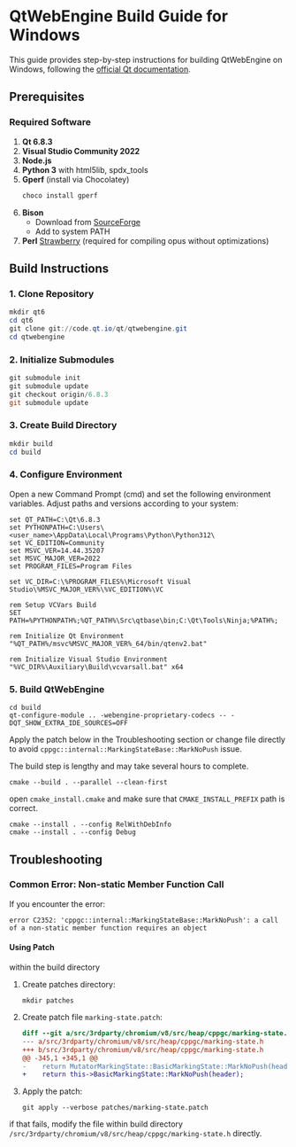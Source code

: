 # QtWebEngine Build Guide for Windows

This guide provides step-by-step instructions for building QtWebEngine on Windows, following the [official Qt documentation](https://wiki.qt.io/QtWebEngine/Qt6Build).

## Prerequisites

### Required Software
1. **Qt 6.8.3**
2. **Visual Studio Community 2022**
3. **Node.js**
4. **Python 3** with html5lib, spdx_tools
5. **Gperf** (install via Chocolatey)
   ```powershell
   choco install gperf
   ```
7. **Bison** 
   - Download from [SourceForge](https://sourceforge.net/projects/gnuwin32/)
   - Add to system PATH
8. **Perl** [Strawberry](https://strawberryperl.com/) (required for compiling opus without optimizations)

## Build Instructions

### 1. Clone Repository
```powershell
mkdir qt6
cd qt6
git clone git://code.qt.io/qt/qtwebengine.git
cd qtwebengine
```

### 2. Initialize Submodules
```powershell
git submodule init
git submodule update
git checkout origin/6.8.3
git submodule update
```

### 3. Create Build Directory
```powershell
mkdir build
cd build
```

### 4. Configure Environment
Open a new Command Prompt (cmd) and set the following environment variables. Adjust paths and versions according to your system:

```batch
set QT_PATH=C:\Qt\6.8.3
set PYTHONPATH=C:\Users\<user_name>\AppData\Local\Programs\Python\Python312\
set VC_EDITION=Community
set MSVC_VER=14.44.35207
set MSVC_MAJOR_VER=2022
set PROGRAM_FILES=Program Files

set VC_DIR=C:\%PROGRAM_FILES%\Microsoft Visual Studio\%MSVC_MAJOR_VER%\%VC_EDITION%\VC

rem Setup VCVars Build
SET PATH=%PYTHONPATH%;%QT_PATH%\Src\qtbase\bin;C:\Qt\Tools\Ninja;%PATH%;

rem Initialize Qt Environment
"%QT_PATH%/msvc%MSVC_MAJOR_VER%_64/bin/qtenv2.bat"

rem Initialize Visual Studio Environment
"%VC_DIR%\Auxiliary\Build\vcvarsall.bat" x64
```

### 5. Build QtWebEngine

```batch
cd build
qt-configure-module .. -webengine-proprietary-codecs -- -DQT_SHOW_EXTRA_IDE_SOURCES=OFF
```

Apply the patch below in the Troubleshooting section or change file directly to avoid `cppgc::internal::MarkingStateBase::MarkNoPush` issue.

The build step is lengthy and may take several hours to complete.

```batch
cmake --build . --parallel --clean-first
```

open `cmake_install.cmake` and make sure that `CMAKE_INSTALL_PREFIX` path is correct.

```batch
cmake --install . --config RelWithDebInfo
cmake --install . --config Debug
```

## Troubleshooting

### Common Error: Non-static Member Function Call
If you encounter the error:
```
error C2352: 'cppgc::internal::MarkingStateBase::MarkNoPush': a call of a non-static member function requires an object
```


#### Using Patch

within the build directory

1. Create patches directory:
   ```batch
   mkdir patches
   ```

2. Create patch file `marking-state.patch`:
   ```diff
   diff --git a/src/3rdparty/chromium/v8/src/heap/cppgc/marking-state.h b/src/3rdparty/chromium/v8/src/heap/cppgc/marking-state.h
   --- a/src/3rdparty/chromium/v8/src/heap/cppgc/marking-state.h
   +++ b/src/3rdparty/chromium/v8/src/heap/cppgc/marking-state.h
   @@ -345,1 +345,1 @@
   -    return MutatorMarkingState::BasicMarkingState::MarkNoPush(header);
   +    return this->BasicMarkingState::MarkNoPush(header);
   ```

3. Apply the patch:
   ```batch
   git apply --verbose patches/marking-state.patch
   ```

if that fails, modify the file within build directory `/src/3rdparty/chromium/v8/src/heap/cppgc/marking-state.h` directly.
